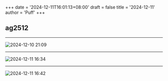 +++
date = '2024-12-11T16:01:13+08:00'
draft = false
title = '2024-12-11'
author = 'Puff'
+++

## ag2512

---

![2024-12-10 21:09](/images/2024-12-11-16-08-59.png)

---

![2024-12-11 16:34](/images/2024-12-11-16-34-46.png)

---

![2024-12-11 16:42](/images/2024-12-11-16-42-10.png)


